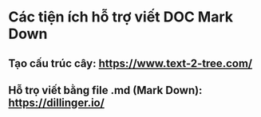 # Các tiện ích hỗ trợ viết DOC Mark Down
## Tạo cấu trúc cây: https://www.text-2-tree.com/
## Hỗ trọ viết bằng file .md (Mark Down): https://dillinger.io/